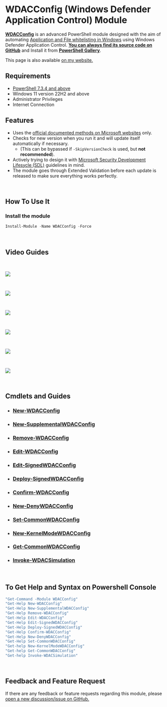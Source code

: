 # WDACConfig (Windows Defender Application Control) Module

[**WDACConfig**](https://github.com/HotCakeX/Harden-Windows-Security/wiki/WDACConfig) is an advanced PowerShell module designed with the aim of automating [Application and File whitelisting in Windows](https://learn.microsoft.com/en-us/windows/security/application-security/application-control/windows-defender-application-control/wdac) using Windows Defender Application Control. [**You can always find its source code on GitHub**](https://github.com/HotCakeX/Harden-Windows-Security/tree/main/WDACConfig) and Install it from [**PowerShell Gallery**](https://www.powershellgallery.com/packages/WDACConfig/).

This page is also available [on my website.](https://spynetgirl.github.io/WDACConfig%20Module/WDACConfig/)

## Requirements

* [PowerShell 7.3.4 and above](https://github.com/PowerShell/PowerShell/releases)
* Windows 11 version 22H2 and above
* Administrator Privileges
* Internet Connection

## Features

* Uses the [official documented methods on Microsoft websites](https://learn.microsoft.com/en-us/powershell/module/configci/) only.
* Checks for new version when you run it and will update itself automatically if necessary.
  - (This can be bypassed if `-SkipVersionCheck` is used, but **not recommended**).
* Actively trying to design it with [Microsoft Security Development Lifesycle (SDL)](https://www.microsoft.com/en-us/securityengineering/sdl/) guidelines in mind.
* The module goes through Extended Validation before each update is released to make sure everything works perfectly.

<br>

## How To Use It

### Install the module

```powershell
Install-Module -Name WDACConfig -Force
```

<br>

## Video Guides

<br>

<a href="https://youtu.be/RSYJ64BlS9Y?si=t6TlcYzsMwteG1M9"><img src="https://raw.githubusercontent.com/HotCakeX/.github/main/Pictures/PNG%20and%20JPG/YouTube%20Video%20Thumbnails/With%20YouTube%20play%20button/How%20to%20Create%20and%20Deploy%20a%20Signed%20WDAC%20Policy.png"></a>

<br>

<a href="https://youtu.be/KD0zUb2GCyk?si=_g09D0yF5lTN1NLO"><img src="https://raw.githubusercontent.com/HotCakeX/.github/main/Pictures/PNG%20and%20JPG/YouTube%20Video%20Thumbnails/With%20YouTube%20play%20button/WDAC%20policy%20for%20Fully%20Managed%20device%20-%20Variant%201.png"></a>
<br>

<br>

<a href="https://youtu.be/QpJt255pHDE?si=eLSRkAQXrkHK8SSh"><img src="https://raw.githubusercontent.com/HotCakeX/.github/main/Pictures/PNG%20and%20JPG/YouTube%20Video%20Thumbnails/With%20YouTube%20play%20button/WDAC%20for%20Fully%20Managed%20Devices%20(2nd%20variant).png"></a>

<br>

<a href="https://youtu.be/41_5ntFYghM?si=2PcCXI7gis6UAJh7"><img src="https://raw.githubusercontent.com/HotCakeX/.github/main/Pictures/PNG%20and%20JPG/YouTube%20Video%20Thumbnails/With%20YouTube%20play%20button/WDAC%20policy%20for%20Fully%20managed%20device%20Variant%203.png"></a>

<br>

<a href="https://youtu.be/AgqhcPV9aPY?si=l_2QPbEAKKVhb9z6"><img src="https://raw.githubusercontent.com/HotCakeX/.github/main/Pictures/PNG%20and%20JPG/YouTube%20Video%20Thumbnails/With%20YouTube%20play%20button/WDAC%20policy%20for%20Fully%20managed%20device%20Variant%204.png"></a>

<br>

<a href="https://youtu.be/RgVf4p9ct90?si=mGdVCnqVlUN_FBWR"><img src="https://raw.githubusercontent.com/HotCakeX/.github/main/Pictures/PNG%20and%20JPG/YouTube%20Video%20Thumbnails/With%20YouTube%20play%20button/WDAC%20policy%20for%20Lightly%20managed%20device.png"></a>

<br>

## Cmdlets and Guides

* ### [New-WDACConfig](https://github.com/HotCakeX/Harden-Windows-Security/wiki/New-WDACConfig)

* ### [New-SupplementalWDACConfig](https://github.com/HotCakeX/Harden-Windows-Security/wiki/New-SupplementalWDACConfig)

* ### [Remove-WDACConfig](https://github.com/HotCakeX/Harden-Windows-Security/wiki/Remove-WDACConfig)

* ### [Edit-WDACConfig](https://github.com/HotCakeX/Harden-Windows-Security/wiki/Edit-WDACConfig)

* ### [Edit-SignedWDACConfig](https://github.com/HotCakeX/Harden-Windows-Security/wiki/Edit-SignedWDACConfig)

* ### [Deploy-SignedWDACConfig](https://github.com/HotCakeX/Harden-Windows-Security/wiki/Deploy-SignedWDACConfig)

* ### [Confirm-WDACConfig](https://github.com/HotCakeX/Harden-Windows-Security/wiki/Confirm-WDACConfig)

* ### [New-DenyWDACConfig](https://github.com/HotCakeX/Harden-Windows-Security/wiki/New-DenyWDACConfig)

* ### [Set-CommonWDACConfig](https://github.com/HotCakeX/Harden-Windows-Security/wiki/Set-CommonWDACConfig)

* ### [New-KernelModeWDACConfig](https://github.com/HotCakeX/Harden-Windows-Security/wiki/New%E2%80%90KernelModeWDACConfig)

* ### [Get-CommonWDACConfig](https://github.com/HotCakeX/Harden-Windows-Security/wiki/Get-CommonWDACConfig)

* ### [Invoke-WDACSimulation](https://github.com/HotCakeX/Harden-Windows-Security/wiki/Invoke-WDACSimulation)

<br>

## To Get Help and Syntax on Powershell Console

```powershell
"Get-Command -Module WDACConfig"
"Get-Help New-WDACConfig"
"Get-Help New-SupplementalWDACConfig"
"Get-Help Remove-WDACConfig"
"Get-Help Edit-WDACConfig"
"Get-Help Edit-SignedWDACConfig"
"Get-Help Deploy-SignedWDACConfig"
"Get-Help Confirm-WDACConfig"
"Get-Help New-DenyWDACConfig"
"Get-Help Set-CommonWDACConfig"
"Get-help New-KernelModeWDACConfig"
"Get-help Get-CommonWDACConfig"
"Get-help Invoke-WDACSimulation"
```

<br>

## Feedback and Feature Request

If there are any feedback or feature requests regarding this module, please [open a new discussion/issue on GitHub.](https://github.com/HotCakeX/Harden-Windows-Security)
